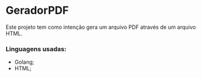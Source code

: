 # GeradorPDF
Este projeto tem como intenção gera um arquivo PDF através de um arquivo HTML.

### Linguagens usadas:

* Golang;
* HTML;



